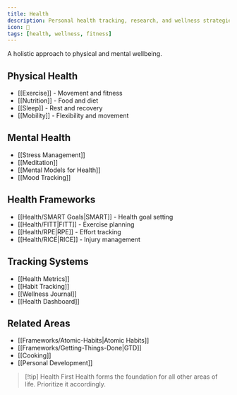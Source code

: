 ```yaml
---
title: Health
description: Personal health tracking, research, and wellness strategies
icon: 💪
tags: [health, wellness, fitness]
---
```



A holistic approach to physical and mental wellbeing.

## Physical Health
- [[Exercise]] - Movement and fitness
- [[Nutrition]] - Food and diet
- [[Sleep]] - Rest and recovery
- [[Mobility]] - Flexibility and movement

## Mental Health
- [[Stress Management]]
- [[Meditation]]
- [[Mental Models for Health]]
- [[Mood Tracking]]

## Health Frameworks
- [[Health/SMART Goals|SMART]] - Health goal setting
- [[Health/FITT|FITT]] - Exercise planning
- [[Health/RPE|RPE]] - Effort tracking
- [[Health/RICE|RICE]] - Injury management

## Tracking Systems
- [[Health Metrics]]
- [[Habit Tracking]]
- [[Wellness Journal]]
- [[Health Dashboard]]

## Related Areas
- [[Frameworks/Atomic-Habits|Atomic Habits]]
- [[Frameworks/Getting-Things-Done|GTD]]
- [[Cooking]]
- [[Personal Development]]

> [!tip] Health First
> Health forms the foundation for all other areas of life. Prioritize it accordingly.
